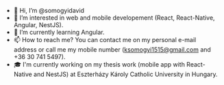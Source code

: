 - 👋 Hi, I’m @somogyidavid
- 👀 I’m interested in web and mobile developement (React, React-Native, Angular, NestJS).
- 🌱 I’m currently learning Angular.
- 📫 How to reach me? You can contact me on my personal e-mail address or call me my mobile number (ksomogyi1515@gmail.com and +36 30 741 5497).
- 🎓 I'm currently working on my thesis work (mobile app with React-Native and NestJS) at Eszterházy Károly Catholic University in Hungary.

<!---
somogyidavid/somogyidavid is a ✨ special ✨ repository because its `README.md` (this file) appears on your GitHub profile.
You can click the Preview link to take a look at your changes.
--->
